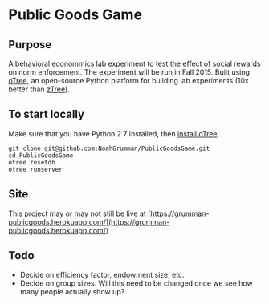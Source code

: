 # Public Goods Game

## Purpose
A behavioral econommics lab experiment to test the effect of social rewards on norm enforcement. The experiment will be run in Fall 2015. Built using [oTree](https://github.com/oTree-org/oTree), an open-source Python platform for building lab experiments (10x better than [zTree](http://www.ztree.uzh.ch/index.html)).

## To start locally
Make sure that you have Python 2.7 installed, then [install oTree](http://otree.readthedocs.org/en/latest/setup.html).
```
git clone git@github.com:NoahGrumman/PublicGoodsGame.git
cd PublicGoodsGame
otree resetdb
otree runserver
```

## Site
This project may or may not still be live at [https://grumman-publicgoods.herokuapp.com/](https://grumman-publicgoods.herokuapp.com/)

## Todo
- Decide on efficiency factor, endowment size, etc.
- Decide on group sizes. Will this need to be changed once we see how many people actually show up?
